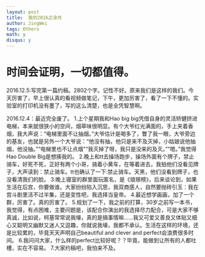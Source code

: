```yaml
---
layout: post
title:  我的2016之涂月
author: JingWei
tags: Others
math: y
disqus: y
---
```



时间会证明，一切都值得。
====================================

2016.12.5:写完第一篇约稿。2802个字。记性不好。原来我们是这样的我们。今天厉害了，早上很认真的看视频做笔记，下午，更加厉害了，看了一下不懂的。实验室的打印机没有墨了，写的这么清楚，也是全凭智慧啊。

2016.12.4：最近完全废了。
1.上个星期我和Hao big big凭借自身的灵活矫健挤进电梯，本来就很狭小的空间，烟草味很明显。有个大爷红光满面的，手上夹着香烟，我大声说：“电梯里面不让抽烟。”大爷估计是喝多了，瞥了我一眼，大爷旁边的基友，也就是另外一个大爷说：“他没有抽，他只是来不及灭掉，小姑娘说他抽烟，他没抽。”“电梯里也不让点烟”“我灭掉了呀，我只是没来的及灭。”“嗯。”我觉得Hao Double Big是想揍我的。
2.晚上和tt去操场跑步，操场外面有个牌子，禁止骑车，好死不死，正好有两个小哥，骑着小黄车，在等着进去，我拍他们没看见牌子，大声读到：禁止骑车。tt也确认了一下:禁止骑车。天黑，他们没看到牌子，也没看清我们的脸。
3.晚上寝室的群里面玩匿名，是《琅琊榜》，后来谈论到，如果生活在后宫，你要做谁。大家纷纷陷入沉思，我双商感人，自然要抛砖引玉：我在宫斗剧里活不过半集，还是变性吧，我选择当皇帝。
4.最近想学画画，加了一个群，厉害了。真的厉害了。
5.规划了一下，我之前的打算，30岁之前写一本书，我觉得，有点困难，主要问题是，该配合你演出的我选择尽力配合，可是大家不够真诚，比如说，柯基常常说我壕，真的是搞事情嘛……我又可爱又善良又体贴又细心又聪明又幽默又迷人又逗趣，你就说我壕，我都不承认。生活在这样的环境，还是比较累的，毕竟天天声明自己beautiful and clever and perfect会浪费很多时间。
6.我问问大家，什么样的perfect比较好呢？？毕竟，能做到让所有的人都吐槽，实在不容易。
7.大家约稿吧，我怕来不及。